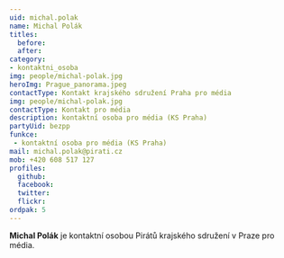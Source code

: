 ```yaml
---
uid: michal.polak
name: Michal Polák
titles:
  before: 
  after:
category: 
- kontaktni_osoba
img: people/michal-polak.jpg
heroImg: Prague_panorama.jpeg
contactType: Kontakt krajského sdružení Praha pro média
img: people/michal-polak.jpg
contactType: Kontakt pro média
description: kontaktní osoba pro média (KS Praha)
partyUid: bezpp
funkce:
 - kontaktní osoba pro média (KS Praha)
mail: michal.polak@pirati.cz
mob: +420 608 517 127
profiles:
  github:       
  facebook: 
  twitter: 		  
  flickr:		  
ordpak: 5
---
```


**Michal Polák** je kontaktní osobou Pirátů krajského sdružení v Praze pro média.



